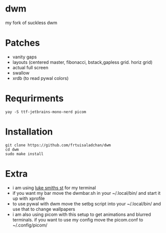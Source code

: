 # dwm
my fork of suckless dwm

# Patches
- vanity gaps
- layouts (centered master, fibonacci, bstack,gapless grid. horiz grid)
- actual full screen
- swallow
- xrdb (to read pywal colors)

# Requrirments

```
yay -S ttf-jetbrains-mono-nerd picom 
```

# Installation

```
git clone https://github.com/frtuisaladchan/dwm
cd dwm
sudo make install
```

# Extra

- i am using [luke smiths st](https://github.com/LukeSmithxyz/st) for my terminal
- if you want my bar move the dwmbar.sh in your ~/.local/bin/ and start it up with xprofile
- to use pywal with dwm move the setbg script into your ~/.local/bin/ and use that to change wallpapers
- i am also using picom with this setup to get animations and blurred terminals. if you want to use my config move the picom.conf to ~/.config/picom/
